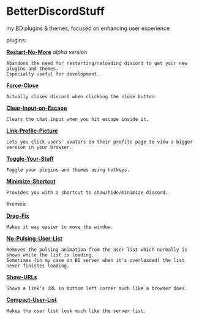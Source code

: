 # BetterDiscordStuff
my BD plugins & themes, focused on enhancing user experience

plugins:

  **[Restart-No-More](plugins/restartNoMore.plugin.js)** _alpha version_
  
    Abandons the need for restarting/reloading discord to get your new plugins and themes.
	Especially useful for development.

  **[Force-Close](plugins/forceClose.plugin.js)**
  
    Actually closes discord when clicking the close button.

  **[Clear-Input-on-Escape](plugins/clearInputOnEsc.plugin.js)**
  
    Clears the chat input when you hit escape inside it.

  **[Link-Profile-Picture](plugins/linkProfilePicture.plugin.js)**
  
    Lets you click users' avatars on their profile page to view a bigger version in your browser.

  **[Toggle-Your-Stuff](plugins/toggleYourStuff.plugin.js)**
  
    Toggle your plugins and themes using hotkeys.

  **[Minimize-Shortcut](plugins/minimizeShortcut.plugin.js)**
  
    Provides you with a shortcut to show/hide/minimize discord.

themes:

  **[Drag-Fix](themes/dragfix.theme.css)**
  
    Makes it way easier to move the window.

  **[No-Pulsing-User-List](themes/noPulsingUserList.theme.css)**
  
    Removes the pulsing animation from the user list which normally is shown while the list is loading.
	Sometimes (in my case on BD server when it's overloaded) the list never finishes loading.

  **[Show-URLs](/themes/showURLs.theme.css)**
  
    Shows a link's URL in bottom left corner much like a browser does.

  **[Compact-User-List](/themes/compactUserList.theme.css)**
  
    Makes the user list look much like the server list.




